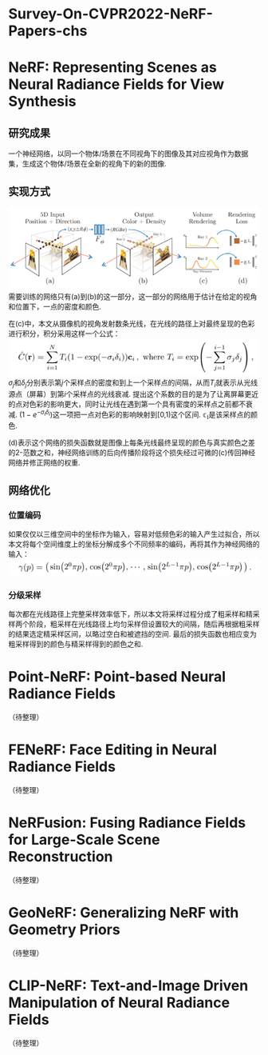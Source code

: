 # Survey-On-CVPR2022-NeRF-Papers-chs

# NeRF: Representing Scenes as Neural Radiance Fields for View Synthesis

## 研究成果

一个神经网络，以同一个物体/场景在不同视角下的图像及其对应视角作为数据集，生成这个物体/场景在全新的视角下的新的图像. 

## 实现方式

![NeRF structure](/Assets/Images/NeRF%20structure.png)
需要训练的网络只有(a)到(b)的这一部分，这一部分的网络用于估计在给定的视角和位置下，一点的密度和颜色. 

在(c)中，本文从摄像机的视角发射数条光线，在光线的路径上对最终呈现的色彩进行积分，积分采用这样一个公式：
![NeRF Formula 1](/Assets/Images/NeRF%20Formula%201.png)
$\sigma_j$和$\delta_j$分别表示第$j$个采样点的密度和到上一个采样点的间隔，从而$T_i$就表示从光线源点（屏幕）到第$i$个采样点的光线衰减. 提出这个系数的目的是为了让离屏幕更近的点对色彩的影响更大，同时让光线在遇到第一个具有密度的采样点之前都不衰减. $(1-e^{-\sigma_i\delta_i})$这一项把一点对色彩的影响映射到[0,1)这个区间. $\mathbb{c_i}$是该采样点的颜色. 

(d)表示这个网络的损失函数就是图像上每条光线最终呈现的颜色与真实颜色之差的2-范数之和，神经网络训练的后向传播阶段将这个损失经过可微的(c)传回神经网络并修正网络的权重. 

## 网络优化

### 位置编码

如果仅仅以三维空间中的坐标作为输入，容易对低频色彩的输入产生过拟合，所以本文将每个空间维度上的坐标分解成多个不同频率的编码，再将其作为神经网络的输入：
![NeRF Formula 2](/Assets/Images/NeRF%20Formula%202.png)

### 分级采样

每次都在光线路径上完整采样效率低下，所以本文将采样过程分成了粗采样和精采样两个阶段，粗采样在光线路径上均匀采样但设置较大的间隔，随后再根据粗采样的结果选定精采样区间，以略过空白和被遮挡的空间. 最后的损失函数也相应变为粗采样得到的颜色与精采样得到的颜色之和. 

# Point-NeRF: Point-based Neural Radiance Fields

（待整理）

# FENeRF: Face Editing in Neural Radiance Fields

（待整理）

# NeRFusion: Fusing Radiance Fields for Large-Scale Scene Reconstruction

（待整理）

# GeoNeRF: Generalizing NeRF with Geometry Priors

（待整理）

# CLIP-NeRF: Text-and-Image Driven Manipulation of Neural Radiance Fields

（待整理）
